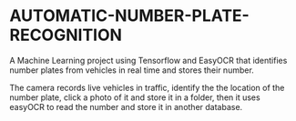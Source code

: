 # AUTOMATIC-NUMBER-PLATE-RECOGNITION
A Machine Learning project using Tensorflow and EasyOCR that identifies number plates from vehicles in real time and stores their number.

The camera records live vehicles in traffic, identify the the location of the number plate, click a photo of it and store it in a folder, then it uses easyOCR to read the number and store it in another database.
